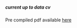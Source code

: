 

##### current up to data cv
Pre compiled pdf available [here](http://www.desigley.space/Documents/Curriculum_Vitae_Frida_de_Sigley_100122.pdf)

